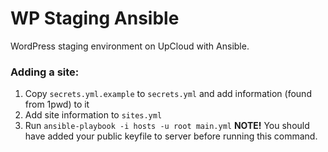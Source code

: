 # WP Staging Ansible

WordPress staging environment on UpCloud with Ansible.

### Adding a site:
1. Copy `secrets.yml.example` to `secrets.yml` and add information (found from 1pwd) to it
2. Add site information to `sites.yml`
3. Run `ansible-playbook -i hosts -u root main.yml` **NOTE!** You should have added your public keyfile to server before running this command.
